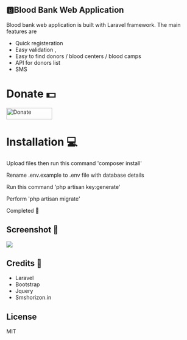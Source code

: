 ## 🅱️Blood Bank Web Application 

Blood bank web application is built with Laravel framework. 
The main features are 
- Quick registeration 
- Easy validation , 
- Easy to find donors / blood centers / blood camps  
- API for donors list
- SMS 

# Donate 💵

 <a href="https://www.patreon.com/Pjijin" title="Donate to this project"><img src="https://s3.amazonaws.com/patreon_public_assets/toolbox/patreon.png" width="120px" height="30px" alt="Donate" /></a>
 

# Installation 💻

Upload files then run this command 'composer install'

Rename .env.example to .env file with database details

Run this command 'php artisan key:generate'

Perform 'php artisan migrate'

Completed 🥳
 
## Screenshot  🌅

<img src="http://i.imgur.com/pYo6W0b.png">
 
## Credits 🙌

- Laravel
- Bootstrap
- Jquery 
- Smshorizon.in

## License

MIT
